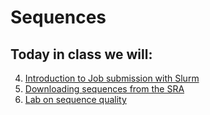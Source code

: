 # Sequences


## Today in class we will:


4. [Introduction to Job submission with Slurm](slurm.md)
3. [Downloading sequences from the SRA](SRA.md)
7. [Lab on sequence quality](Quality.md)
